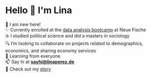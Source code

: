 <h1 align="left">Hello 👋 I'm Lina</h1>

🐣 I am new here!  
✨ Currently enrolled at the [data analysis bootcamp](https://www.neuefische.de/weiterbildung/data-analytics) at Neue Fische   
☕ I studied political science and did a masters in sociology     
🔍 I’m looking to collaborate on projects related to demographics, economics, and sharing economy services   
🌿 Learning from everyone <br>
📫 Say hi at **sayhi@linaperez.de**    
📄 Check out my [story](https://www.linaperez.de/)
</p> 
